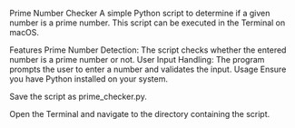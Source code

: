 Prime Number Checker
A simple Python script to determine if a given number is a prime number. This script can be executed in the Terminal on macOS.

Features
Prime Number Detection: The script checks whether the entered number is a prime number or not.
User Input Handling: The program prompts the user to enter a number and validates the input.
Usage
Ensure you have Python installed on your system.

Save the script as prime_checker.py.

Open the Terminal and navigate to the directory containing the script.
